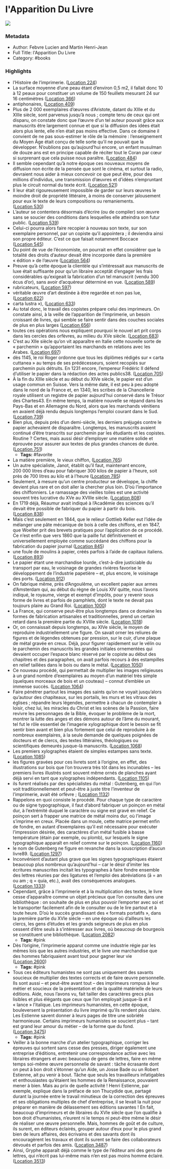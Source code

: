 # l'Apparition Du Livre

![](https://m.media-amazon.com/images/I/514EAJGnnoL._SY160.jpg)

### Metadata

- Author: Febvre Lucien and Martin Henri-Jean
- Full Title: l'Apparition Du Livre
- Category: #books

### Highlights

- l’Histoire de l’imprimerie. ([Location 224](https://readwise.io/to_kindle?action=open&asin=B00BU4UEZG&location=224))
- La surface moyenne d’une peau étant d’environ 0,5 m2, il fallait donc 10 à 12 peaux pour constituer un volume de 150 feuillets mesurant 24 sur 16 centimètres ([Location 366](https://readwise.io/to_kindle?action=open&asin=B00BU4UEZG&location=366))
- antiphonaires, ([Location 409](https://readwise.io/to_kindle?action=open&asin=B00BU4UEZG&location=409))
- Plus de 2 000 exemplaires d’œuvres d’Aristote, datant du XIIIe et du XIIIe siècle, sont parvenus jusqu’à nous ; compte tenu de ceux qui ont disparu, on constate donc que l’œuvre d’un tel auteur pouvait grâce aux manuscrits être largement connue et que si la diffusion des idées était alors plus lente, elle n’en était pas moins effective. Dans ce domaine il convient de ne pas sous-estimer le rôle de la mémoire : l’enseignement du Moyen Âge était conçu de telle sorte qu’il ne pouvait que la développer. N’oublions pas qu’aujourd’hui encore, un enfant musulman de douze ans est en principe capable de réciter tout le Coran par cœur si surprenant que cela puisse nous paraître. ([Location 484](https://readwise.io/to_kindle?action=open&asin=B00BU4UEZG&location=484))
- Il semble cependant qu’à notre époque ces nouveaux moyens de diffusion non écrite de la pensée que sont le cinéma, et surtout la radio, devraient nous aider à mieux concevoir ce que peut être, pour des millions d’individus, une transmission d’œuvres et d’idées n’empruntant plus le circuit normal du texte écrit. ([Location 521](https://readwise.io/to_kindle?action=open&asin=B00BU4UEZG&location=521))
- Il leur était rigoureusement impossible de garder sur leurs œuvres le moindre droit de propriété littéraire, à moins de conserver jalousement pour eux le texte de leurs compositions ou remaniements. ([Location 530](https://readwise.io/to_kindle?action=open&asin=B00BU4UEZG&location=530))
- L’auteur se contentera désormais d’écrire (ou de compiler) son œuvre sans se soucier des conditions dans lesquelles elle atteindra son futur public. ([Location 539](https://readwise.io/to_kindle?action=open&asin=B00BU4UEZG&location=539))
- Celui-ci pourra alors faire recopier à nouveau son texte, sur son exemplaire personnel, par un copiste qu’il appointera ; il deviendra ainsi son propre éditeur. C’est ce que faisait notamment Boccace ([Location 545](https://readwise.io/to_kindle?action=open&asin=B00BU4UEZG&location=545))
- Du point de vue de l’économiste, on pourrait en effet considérer que la totalité des droits d’auteur devait être incorporée dans la première « édition » de l’œuvre ([Location 564](https://readwise.io/to_kindle?action=open&asin=B00BU4UEZG&location=564))
- Preuve qu’à cette époque la clientèle qui s’intéressait aux manuscrits de luxe était suffisante pour qu’un libraire acceptât d’engager les frais considérables qu’exigeait la fabrication d’un tel manuscrit (vendu 300 écus d’or), sans avoir d’acquéreur déterminé en vue. ([Location 589](https://readwise.io/to_kindle?action=open&asin=B00BU4UEZG&location=589))
- rubricateurs, ([Location 597](https://readwise.io/to_kindle?action=open&asin=B00BU4UEZG&location=597))
- véritable œuvre d’art destinée à être regardée et non pas lue, ([Location 622](https://readwise.io/to_kindle?action=open&asin=B00BU4UEZG&location=622))
- carta lustra »), ([Location 633](https://readwise.io/to_kindle?action=open&asin=B00BU4UEZG&location=633))
- Au total donc, le travail des copistes prépare celui des imprimeurs. On constate ainsi, à la veille de l’apparition de l’imprimerie, un besoin croissant de livres, qui semble se faire sentir dans des couches sociales de plus en plus larges ([Location 656](https://readwise.io/to_kindle?action=open&asin=B00BU4UEZG&location=656))
- toutes ces opérations nous expliquent pourquoi le nouvel art prit corps dans les cercles des orfèvres, au milieu du XVe siècle. ([Location 683](https://readwise.io/to_kindle?action=open&asin=B00BU4UEZG&location=683))
- C’est au XIIe siècle qu’on vit apparaître en Italie cette nouvelle sorte de « parchemin » qu’apportaient les marchands en relations avec les Arabes. ([Location 697](https://readwise.io/to_kindle?action=open&asin=B00BU4UEZG&location=697))
- dès 1145, le roi Roger ordonne que tous les diplômes rédigés sur « carta cuttanea » au temps de ses prédécesseurs, soient recopiés sur parchemin puis détruits. En 1231 encore, l’empereur Frédéric II défend d’utiliser le papier dans la rédaction des actes publics38. ([Location 705](https://readwise.io/to_kindle?action=open&asin=B00BU4UEZG&location=705))
- À la fin du XIIIe siècle et au début du XIVe siècle, le papier est d’un usage commun en Suisse. Vers la même date, il est peu à peu adopté dans le nord de la France et, en 1340, les scribes de la Chancellerie royale utilisent un registre de papier aujourd’hui conservé dans le Trésor des Chartes43. En même temps, la matière nouvelle se répand dans les Pays-Bas et en Allemagne du Nord, alors que les marchands vénitiens en avaient déjà rendu depuis longtemps l’emploi courant dans le Sud. ([Location 739](https://readwise.io/to_kindle?action=open&asin=B00BU4UEZG&location=739))
- Bien plus, depuis près d’un demi-siècle, les derniers préjugés contre le papier achevaient de disparaître. Longtemps, les manuscrits avaient continué d’être transcrits sur parchemin par les étudiants et les copistes. Routine ? Certes, mais aussi désir d’employer une matière solide et éprouvée pour assurer aux textes de plus grandes chances de durée. ([Location 751](https://readwise.io/to_kindle?action=open&asin=B00BU4UEZG&location=751))
    - **Tags:** #favorite
- La matière première, le vieux chiffon, ([Location 765](https://readwise.io/to_kindle?action=open&asin=B00BU4UEZG&location=765))
- Un autre spécialiste, Janot, établit qu’il faut, maintenant encore, 200 000 litres d’eau pour fabriquer 300 kilos de papier à l’heure, soit près de 700 litres au kilo et à l’heure ([Location 785](https://readwise.io/to_kindle?action=open&asin=B00BU4UEZG&location=785))
- Seulement, à mesure qu’un centre producteur se développe, la chiffe devient plus rare et on doit aller la chercher plus loin. D’où l’importance des chiffonniers. Le ramassage des vieilles toiles est une activité souvent très lucrative du XVe au XVIIIe siècle. ([Location 808](https://readwise.io/to_kindle?action=open&asin=B00BU4UEZG&location=808))
- En 1719 déjà, Réaumur avait indiqué à l’Académie des sciences qu’il devait être possible de fabriquer du papier à partir du bois. ([Location 838](https://readwise.io/to_kindle?action=open&asin=B00BU4UEZG&location=838))
- Mais c’est seulement en 1844, que le relieur Gottlieb Keller eut l’idée de mélanger une pâte mécanique de bois à celle des chiffons, et en 1847, que Woelter prit des brevets pratiques pour l’application de ce procédé. Ce n’est enfin que vers 1860 que la paille fut définitivement et universellement employée comme succédané des chiffons pour la fabrication du papier journal ([Location 845](https://readwise.io/to_kindle?action=open&asin=B00BU4UEZG&location=845))
- une foule de moulins à papier, créés parfois à l’aide de capitaux italiens. ([Location 893](https://readwise.io/to_kindle?action=open&asin=B00BU4UEZG&location=893))
- Le papier étant une marchandise lourde, c’est-à-dire justiciable du transport par eau, le voisinage de grandes rivières favorise le développement de l’industrie papetière – et, plus encore, le voisinage des ports. ([Location 912](https://readwise.io/to_kindle?action=open&asin=B00BU4UEZG&location=912))
- On fabrique même, près d’Angoulême, un excellent papier aux armes d’Amsterdam qui, au début du règne de Louis XIV quitte, nous l’avons indiqué, le royaume, vierge et exempt d’impôts, pour y revenir sous forme de livres et parfois de pamphlets, dont le texte ne devait pas toujours plaire au Grand Roi. ([Location 1000](https://readwise.io/to_kindle?action=open&asin=B00BU4UEZG&location=1000))
- La France, qui conserve peut-être plus longtemps dans ce domaine les formes de fabrication artisanales et traditionnelles, prend un certain retard dans la première partie du XVIIIe siècle. ([Location 1018](https://readwise.io/to_kindle?action=open&asin=B00BU4UEZG&location=1018))
- Or, on connaissait depuis longtemps, au XIVe siècle, le moyen de reproduire industriellement une figure. On savait orner les reliures de figures et de légendes obtenues par pression, sur le cuir, d’une plaque de métal gravée en creux. Déjà, pour figurer rapidement sur le vélin ou le parchemin des manuscrits les grandes initiales ornementées qui devaient occuper l’espace blanc réservé par le copiste au début des chapitres et des paragraphes, on avait parfois recours à des estampilles en relief taillées dans le bois ou dans le métal. ([Location 1050](https://readwise.io/to_kindle?action=open&asin=B00BU4UEZG&location=1050))
- Ce nouveau procédé, qui permettait de multiplier les images religieuses à un grand nombre d’exemplaires au moyen d’un matériel très simple (quelques morceaux de bois et un couteau) – connut d’emblée un immense succès. ([Location 1064](https://readwise.io/to_kindle?action=open&asin=B00BU4UEZG&location=1064))
- Faire pénétrer partout les images des saints qu’on ne voyait jusqu’alors qu’autour des chapiteaux, sur les portails, les murs et les vitraux des églises ; répandre leurs légendes, permettre à chacun de contempler à loisir, chez lui, les miracles du Christ et les scènes de la Passion, faire revivre les personnages de la Bible, évoquer le problème de la mort, montrer la lutte des anges et des démons autour de l’âme du mourant, tel fut le rôle essentiel de l’imagerie xylographique dont le besoin se fit sentir bien avant et bien plus fortement que celui de reproduire à de nombreux exemplaires, à la seule demande de quelques poignées de docteurs et de clercs, des textes littéraires, théologiques ou scientifiques demeurés jusque-là manuscrits. ([Location 1068](https://readwise.io/to_kindle?action=open&asin=B00BU4UEZG&location=1068))
- Les premiers xylographes étaient de simples estampes sans texte. ([Location 1085](https://readwise.io/to_kindle?action=open&asin=B00BU4UEZG&location=1085))
- les figures gravées pour ces livrets sont à l’origine, en effet, des illustrations sur bois que l’on trouvera très tôt dans les incunables – les premiers livres illustrés sont souvent même ornés de planches ayant déjà servi en tant que xylographes indépendants. ([Location 1105](https://readwise.io/to_kindle?action=open&asin=B00BU4UEZG&location=1105))
- ils furent réalisés par des spécialistes du métal : Gutenberg, en qui l’on voit traditionnellement et peut-être à juste titre l’inventeur de l’imprimerie, avait été orfèvre ; ([Location 1132](https://readwise.io/to_kindle?action=open&asin=B00BU4UEZG&location=1132))
- Rappelons en quoi consiste le procédé. Pour chaque type de caractère ou de signe typographique, il faut d’abord fabriquer un poinçon en métal dur, à l’extrémité duquel le caractère ou signe est gravé en relief. Ce poinçon sert à frapper une matrice de métal moins dur, où l’image s’imprime en creux. Placée dans un moule, cette matrice permet enfin de fondre, en autant d’exemplaires qu’il est nécessaire pour exécuter l’impression désirée, des caractères d’un métal fusible à basse température (étain par exemple, ou plomb), sur lesquels le signe typographique apparaît en relief comme sur le poinçon. ([Location 1160](https://readwise.io/to_kindle?action=open&asin=B00BU4UEZG&location=1160))
- le nom de Gutenberg ne figure en revanche dans la souscription d’aucun livre89. ([Location 1297](https://readwise.io/to_kindle?action=open&asin=B00BU4UEZG&location=1297))
- Inconvénient d’autant plus grave que les signes typographiques étaient beaucoup plus nombreux qu’aujourd’hui – car le désir d’imiter les écritures manuscrites incitait les typographes à faire fondre ensemble des lettres réunies par des ligatures et l’emploi des abréviations (ā = an ou am ; q = quia, etc.), avait des conséquences analogues. ([Location 1333](https://readwise.io/to_kindle?action=open&asin=B00BU4UEZG&location=1333))
- Cependant, grâce à l’imprimerie et à la multiplication des textes, le livre cesse d’apparaître comme un objet précieux que l’on consulte dans une bibliothèque : on souhaite de plus en plus pouvoir l’emporter avec soi et le transporter facilement afin de le consulter ou de le lire partout et à toute heure. D’où le succès grandissant des « formats portatifs », dans la première partie du XVIe siècle – en une époque où d’ailleurs les clercs, les gens d’études et les grands seigneurs de plus en plus cessent d’être seuls à s’intéresser aux livres, où beaucoup de bourgeois se constituent une bibliothèque. ([Location 2082](https://readwise.io/to_kindle?action=open&asin=B00BU4UEZG&location=2082))
    - **Tags:** #pink
- Dès l’origine, l’imprimerie apparut comme une industrie régie par les mêmes lois que les autres industries, et le livre une marchandise que des hommes fabriquaient avant tout pour gagner leur vie ([Location 2600](https://readwise.io/to_kindle?action=open&asin=B00BU4UEZG&location=2600))
    - **Tags:** #pink
- Tous ces éditeurs humanistes ne sont pas uniquement des savants soucieux de multiplier des textes corrects et de faire œuvre personnelle. Ils sont aussi – et peut-être avant tout – des imprimeurs rompus à leur métier et soucieux de la présentation et de la qualité matérielle de leurs éditions. Aide, nous l’avons vu, fait tailler des caractères grecs plus lisibles et plus élégants que ceux que l’on employait jusque-là et il « lance » l’italique. Les imprimeurs humanistes, en cette époque, bouleversent la présentation du livre imprimé qu’ils rendent plus claire. Les Estienne savent donner à leurs pages de titre une sobriété harmonieuse. Certains imprimeurs humanistes se soucient plus – tant est grand leur amour du métier – de la forme que du fond. ([Location 3475](https://readwise.io/to_kindle?action=open&asin=B00BU4UEZG&location=3475))
    - **Tags:** #pink
- Veiller à la bonne marche d’un atelier typographique, corriger les épreuves qui sortent sans cesse des presses, diriger également une entreprise d’éditions, entretenir une correspondance active avec les libraires étrangers et avec beaucoup de gens de lettres, faire en même temps soi-même œuvre personnelle de savant : tâche écrasante dont on peut à bon droit s’étonner qu’un Aide, un Josse Bade ou un Robert Estienne, ait pu venir à bout. Tâche que seuls les travailleurs infatigables et enthousiastes qu’étaient les hommes de la Renaissance, pouvaient mener à bien. Mais au prix de quelle activité ! Henri Estienne, par exemple, explique dans la préface de son Thucydide que, partagé durant la journée entre le travail minutieux de la correction des épreuves et ses obligations multiples de chef d’entreprise, il se levait la nuit pour préparer en manière de délassement ses éditions savantes ! En fait, beaucoup d’imprimeurs et de libraires du XVIe siècle que l’on qualifie à bon droit d’humanistes, n’eurent ni le temps ni peut-être même le désir de réaliser une œuvre personnelle. Mais, hommes de goût et de culture, ils surent, en éditeurs éclairés, grouper autour d’eux pour le plus grand bien de leurs affaires, des écrivains et des savants dont ils encouragèrent les travaux et dont ils surent se faire des collaborateurs dévoués et parfois des amis. ([Location 3487](https://readwise.io/to_kindle?action=open&asin=B00BU4UEZG&location=3487))
- Ainsi, Gryphe apparaît déjà comme le type de l’éditeur ami des gens de lettres, qui n’écrit pas lui-même mais n’en est pas moins homme éclairé. ([Location 3513](https://readwise.io/to_kindle?action=open&asin=B00BU4UEZG&location=3513))
